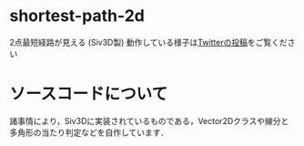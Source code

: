 # shortest-path-2d
2点最短経路が見える (Siv3D製)
動作している様子は[Twitterの投稿](https://twitter.com/Shibak33333333n/status/1569641556176687109)をご覧ください

# ソースコードについて
諸事情により，Siv3Dに実装されているものである，Vector2Dクラスや線分と多角形の当たり判定などを自作しています．

